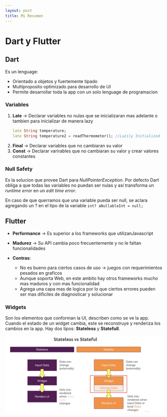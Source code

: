 ```yaml
---
layout: post
title: Mi Resumen
---
```

# Dart y Flutter

## Dart

Es un lenguage:
- Orientado a objetos y fuertemente tipado
- Multiproposito optimizado para desarrollo de UI
- Permite desarrollar toda la app con un solo lenguage de programacion

### Variables

1. **Late** &rarr; Declarar variables no nulas que se inicializaran mas adelante o tambien para inicializar de manera lazy
    ```dart
    late String temperature;
    late String temperature2 = readThermometer(); //Lazily Initialized
    ```
2. **Final** &rarr; Declarar variables que no cambiaran su valor
3. **Const** &rarr; Declarar varirables que no cambiaran su valor y crear valores constantes

### Null Safety

Es la solucion que provee Dart para _NullPointerException_. Por defecto Dart obliga a que todas las variables no puedan ser nulas y asi transforma un _runtime error_ en un _edit time error_.

En caso de que querramos que una variable pueda ser null, se aclara agregando un ? en el tipo de la variable `int? aNullableInt = null;`

## Flutter

* **Performance** &rarr; Es superior a los frameworks que utilizanJavascript
* **Madurez** &rarr; Su API cambia poco frecuentemente y no le faltan funcionalidades

* **Contras**:
    * No es bueno para ciertos casos de uso &rarr; juegos con requerimientos pesados en graficos
    * Aunque soporta Web, en este ambito hay otros frameworks mucho mas maduros y con mas funcionalidad
    * Agrega una capa mas de logica por lo que ciertos errores pueden ser mas dificiles de diagnosticar y solucionar

### Widgets

Son los elementos que conforman la UI, describen como se ve la app. Cuando el estado de un widget cambia, este se reconstruye y renderiza los cambios en la app.
Hay dos tipos: **Stateless** y **Statefull**.

![Widget Types](./widget_types.png "Widget Types")

